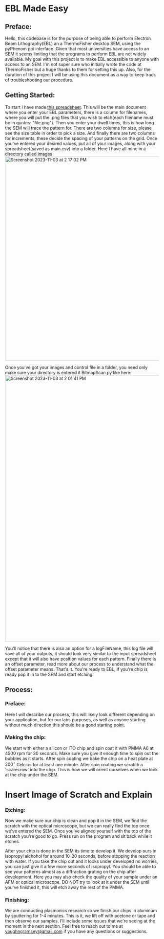 # EBL Made Easy
## Preface:
Hello, this codebase is for the purpose of being able to perform Electron Beam Lithography(EBL) an a ThermoFisher desktop SEM, using the pyPhenom ppi interface. Given that most universities have access to an SEM it seems limiting that the programs to perform EBL are not widely available. My goal with this project is to make EBL accessible to anyone with access to an SEM. I'm not super sure who initially wrote the code at ThermoFisher but a huge thanks to them for setting this up. Also, for the duration of this project I will be using this document as a way to keep track of troubleshooting our procedure.
## Getting Started:
To start I have made [this spreadsheet](https://docs.google.com/spreadsheets/d/1bMO-lNjuLOMj197D0d5k7s-SDoznpCuAyAkXTVNEcZo/edit?usp=sharing). This will be the main document where you enter your EBL parameters, there is a column for filenames, where you will put the .png files that you wish to etch(each filename must be in quotes: "file.png"). Then you enter your dwell times, this is how long the SEM will trace the pattern for. There are two columns for size, please see the size table in order to pick a size. And finally there are two columns for increments, these decide the spacing of your patterns on the grid. Once you've entered your desired values, put all of your images, along with your spreadsheet(saved as main.csv) into a folder. Here I have all mine in a directory called images<img width="667" alt="Screenshot 2023-11-03 at 2 17 02 PM" src="https://github.com/getsnug/EBL/assets/16107813/eb4995fa-6298-46b7-b38c-371672fbad4c">

Once you've got your images and control file in a folder, you need only make sure your directory is entered it BitmapScan.py like here:<img width="871" alt="Screenshot 2023-11-03 at 2 01 41 PM" src="https://github.com/getsnug/EBL/assets/16107813/23a471f8-3e7c-49f1-a3e1-d4c6ed683db7"> 


You'll notice that there is also an option for a logFileName, this log file will save all of your outputs, it should look very similar to the input spreadsheet except that it will also have position values for each pattern. Finally there is an offset parameter, read more about our process to understand what the offset parameter means.
That's it. You're ready to EBL, if you're chip is ready pop it in to the SEM and start etching!
## Process:
### Preface:
Here I will describe our process, this will likely look different depending on your application, but for our labs purposes, as well as anyone starting without much direction this should be a good starting point.
### Making the chip:
We start with either a silicon or ITO chip and spin coat it with PMMA A6 at 4500 rpm for 30 seconds. Make sure you give it enough time to spin out the bubbles as it starts. After spin coating we bake the chip on a heat plate at $200^{\circ}$ Celcius for at least one minute.
After spin coating we scratch a 'scarecrow' into the chip. This is how we will orient ourselves when we look at the chip under the SEM.
# Insert Image of Scratch and Explain
### Etching:
Now we make sure our chip is clean and pop it in the SEM, we find the scratch with the optical microscope, but we can really find the top once we've entered the SEM. Once you've aligned yourself with the top of the scratch you're good to go. Press run on the program and sit back while it etches.

After your chip is done in the SEM its time to develop it. We develop ours in isopropyl alchohol for around 10-20 seconds, before stopping the reaction with water. If you take the chip out and it looks under developed no worries, you can just give it a few more seconds of isopropyl. You should be able to see your patterns almost as a diffraction grating on the chip after development. Here you may also check the quality of your sample under an AFM or optical microscope. DO NOT try to look at it under the SEM until you've finished it, this will etch away the rest of the PMMA.
### Finishing:
We are conducting plasmonics research so we finish our chips in aluminum by sputtering for 1-4 minutes. This is it, we lift off with acetone or tape and then observe our samples. I'll include some issues that we're seeing at the moment in the next section. Feel free to reach out to me at vaughngramsey@gmail.com if you have any questions or suggestions.

